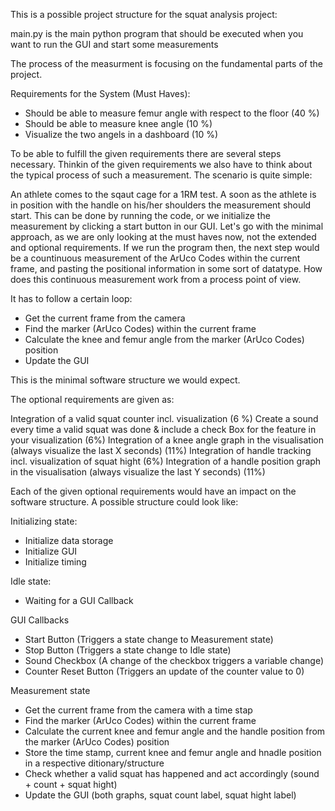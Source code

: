 This is a possible project structure for the squat analysis project:

main.py is the main python program that should be executed when you want to run the GUI and start some measurements

The process of the measurment is focusing on the fundamental parts of the project. 

Requirements for the System (Must Haves):
+ Should be able to measure femur angle with respect to the floor (40 %)
+ Should be able to measure knee angle (10 %)
+ Visualize the two angels in a dashboard (10 %)


To be able to fulfill the given requirements there are several steps necessary. Thinkin of the given requirements we also have to think about the typical process of such a measurement. The scenario is quite simple:

An athlete comes to the sqaut cage for a 1RM test. A soon as the athlete is in position with the handle on his/her shoulders the measurement should start. This can be done by running the code, or we initialize the measurement by clicking a start button in our GUI. Let's go with the minimal approach, as we are only looking at the must haves now, not the extended and optional requirements. If we run the program then, the next step would be a countinuous measurement of the ArUco Codes within the current frame, and pasting the positional information in some sort of datatype. How does this continuous measurement work from a process point of view.

It has to follow a certain loop:

+ Get the current frame from the camera
+ Find the marker (ArUco Codes) within the current frame
+ Calculate the knee and femur angle from the marker (ArUco Codes) position
+ Update the GUI

This is the minimal software structure we would expect. 

The optional requirements are given as:

Integration of a valid squat counter incl. visualization (6 %)
Create a sound every time a valid squat was done & include a check Box for the feature in your visualization (6%)
Integration of a knee angle graph in the visualisation (always visualize the last X seconds) (11%)
Integration of handle tracking incl. visualization of squat hight (6%)
Integration of a handle position graph in the visualisation (always visualize the last Y seconds) (11%)


Each of the given optional requirements would have an impact on the software structure. A possible structure could look like:



Initializing state:
+ Initialize data storage
+ Initialize GUI
+ Initialize timing

Idle state:
+ Waiting for a GUI Callback

GUI Callbacks
+ Start Button (Triggers a state change to Measurement state)
+ Stop Button  (Triggers a state change to Idle state)
+ Sound Checkbox (A change of the checkbox triggers a variable change)
+ Counter Reset Button (Triggers an update of the counter value to 0)

Measurement state
+ Get the current frame from the camera with a time stap
+ Find the marker (ArUco Codes) within the current frame
+ Calculate the current knee and femur angle and the handle position from the marker (ArUco Codes) position
+ Store the time stamp, current knee and femur angle and hnadle position in a respective ditionary/structure
+ Check whether a valid squat has happened and act accordingly (sound + count + squat hight)
+ Update the GUI (both graphs, squat count label, squat hight label)

